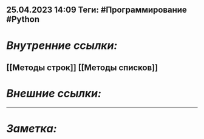 25.04.2023    14:09
Теги: #Программирование #Python 
---
# ***Внутренние ссылки:***
[[Методы строк]]
[[Методы списков]]
---
# ***Внешние ссылки:***

---
# ***Заметка:***

# 